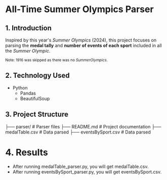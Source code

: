 # All-Time Summer Olympics Parser

## 1. Introduction
Inspired by this year's *Summer Olympics* (2024), this project focuses on parsing the **medal tally** and **number of events of each sport** included in all the *Summer Olympic*.

<small>Note: 1916 was skipped as there was no *SummerOlympics*.</small>

## 2. Technology Used
* Python
    * Pandas
    * BeautifulSoup

## 3. Project Structure
├── parser/            # Parser files
├── README.md          # Project documentation
├── medalTable.csv     # Data parsed
├── eventsBySport.csv  # Data parsed

# 4. Results
* After running medalTable_parser.py, you will get medalTable.csv.
* After running eventsBySport_parser.py, you will get eventsBySport.csv.

